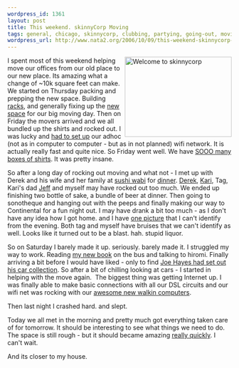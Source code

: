 ```yaml
--- 
wordpress_id: 1361
layout: post
title: This weekend. skinnyCorp Moving
tags: general, chicago, skinnycorp, clubbing, partying, going-out, moving
wordpress_url: http://www.nata2.org/2006/10/09/this-weekend-skinnycorp-moving/
---
```

<p><a title="Photo Sharing" href="http://www.flickr.com/photos/natatwo/263278161/"><img height="180" alt="Welcome to skinnycorp" src="http://static.flickr.com/83/263278161_ad85277de8_m.jpg" width="240" align="right"></a>I spent most of this weekend helping move our offices from our old place to our new place. Its amazing what a change of ~10k square feet can make. We started on Thursday packing and prepping the new space. Building <a href="http://flickr.com/photos/natatwo/259827844/in/set-72157594311484628/">racks</a>, and generally fixing up the <a href="http://flickr.com/photos/natatwo/259809044/in/set-72157594311484628/">new space</a> for our big moving day. Then on Friday the movers arrived and we all bundled up the shirts and rocked out. I was lucky and <a href="http://www.flickr.com/photos/natatwo/262508058/in/photostream/">had to set up</a> our adhoc (not as in computer to computer - but as in not planned) wifi network. It is actually really fast and quite nice. So Friday went well. We have <a href="http://flickr.com/photos/natatwo/262417198/in/set-72157594311484628/">SOOO many boxes of shirts</a>. It was pretty insane. </p> <p>So after a long day of rocking out moving and what not - I met up with Derek and his wife and her family at <a href="http://www.sushiwabi.com/">sushi wabi</a> for <a href="http://www.flickr.com/photos/natatwo/262714419/in/photostream/">dinner</a>. <a href="http://derek.broox.com">Derek</a>, <a href="http://derek.broox.com/tags/kari-brooks/photos/">Kari</a>, Tag, Kari's dad <a href="http://derek.broox.com/tags/jeff-reynolds/">Jeff</a> and myself may have rocked out too much. We ended up finishing two bottle of sake, a bundle of beer at dinner. Then going to sonotheque and hanging out with the peeps and finally making our way to Continental for a fun night out. I may have drank a bit too much - as I don't have any idea how I got home. and I have <a href="http://www.flickr.com/photos/natatwo/262797851/">one picture</a> that I can't identify from the evening. Both tag and myself have bruises that we can't identify as well. Looks like it turned out to be a blast. hah. stupid liquor. </p> <p>So on Saturday I barely made it up. seriously. barely made it. I struggled my way to work. Reading <a href="http://www.shuttingoutthesun.com/">my new book</a> on the bus and talking to hiromi. Finally arriving a bit before I would have liked - only to find <a href="http://flickr.com/photos/natatwo/sets/72157594317323160/">Joe Hayes had set out his car collection</a>. So after a bit of chilling looking at cars - I started in helping with the move again.&nbsp; The biggest thing was getting Internet up. I was finally able to make basic connections with all our DSL circuits and our wifi net&nbsp;was rocking with our <a href="http://flickr.com/photos/natatwo/264274269/in/set-72157594311484628/">awesome new walkin computers</a>. </p> <p>Then last night I crashed hard. and slept. </p> <p>Today we all met in the morning and pretty much got everything taken care of for tomorrow. It should be interesting to see what things we need to do. The space is still rough - but it should became amazing <a href="http://flickr.com/photos/natatwo/264264867/in/set-72157594311484628/">really quickly</a>. I can't wait. </p> <p>And its closer to my house. </p>
